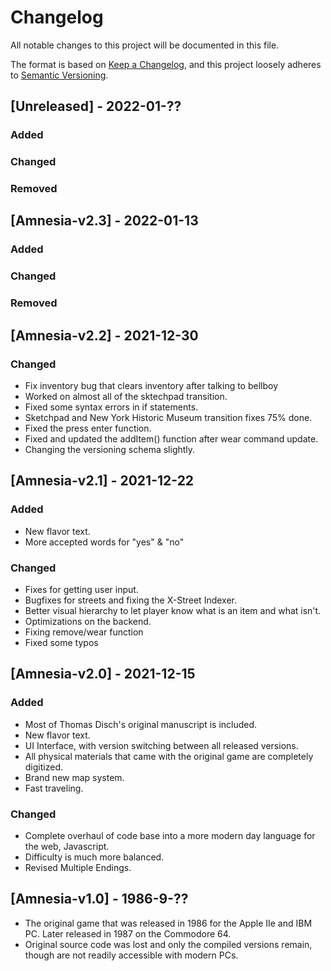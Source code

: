 # Changelog
All notable changes to this project will be documented in this file.

The format is based on [Keep a Changelog](https://keepachangelog.com/en/1.0.0/),
and this project loosely adheres to [Semantic Versioning](https://semver.org/spec/v2.0.0.html).

## [Unreleased] - 2022-01-?? 
### Added


### Changed


### Removed

## [Amnesia-v2.3] - 2022-01-13 
### Added


### Changed


### Removed


## [Amnesia-v2.2] - 2021-12-30
### Changed
- Fix inventory bug that clears inventory after talking to bellboy
- Worked on almost all of the sktechpad transition. 
- Fixed some syntax errors in if statements.
- Sketchpad and New York Historic Museum transition fixes 75% done.
- Fixed the press enter function.
- Fixed and updated the addItem() function after wear command update.
- Changing the versioning schema slightly.

## [Amnesia-v2.1] - 2021-12-22
### Added
- New flavor text.
- More accepted words for "yes" & "no"

### Changed
- Fixes for getting user input.
- Bugfixes for streets and fixing the X-Street Indexer.
- Better visual hierarchy to let player know what is an item and what isn't.
- Optimizations on the backend.
- Fixing remove/wear function
- Fixed some typos


## [Amnesia-v2.0] - 2021-12-15
### Added
- Most of Thomas Disch's original manuscript is included.
- New flavor text.
- UI Interface, with version switching between all released versions.
- All physical materials that came with the original game are completely digitized.
- Brand new map system.
- Fast traveling.

### Changed
- Complete overhaul of code base into a more modern day language for the web, Javascript.
- Difficulty is much more balanced.
- Revised Multiple Endings.

## [Amnesia-v1.0] - 1986-9-??
- The original game that was released in 1986 for the Apple IIe and IBM PC. Later released in 1987 on the Commodore 64.
- Original source code was lost and only the compiled versions remain, though are not readily accessible with modern PCs.